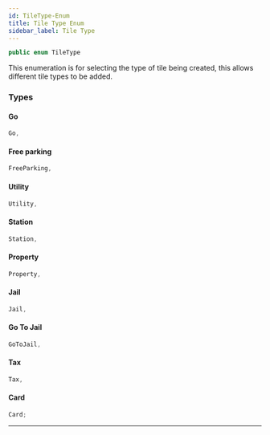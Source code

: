 ```yaml
---
id: TileType-Enum
title: Tile Type Enum
sidebar_label: Tile Type
---
```



```java
public enum TileType
```

This enumeration is for selecting the type of tile being created, this allows different tile types to be added.

### Types
#### Go
```java
Go,
```
#### Free parking
```java
FreeParking,
```
#### Utility
```java
Utility,
```
#### Station
```java
Station,
```
#### Property
```java
Property,
```
#### Jail
```java
Jail,
```
#### Go To Jail
```java
GoToJail,
```
#### Tax
```java
Tax,
```
#### Card
```java
Card;
```

---